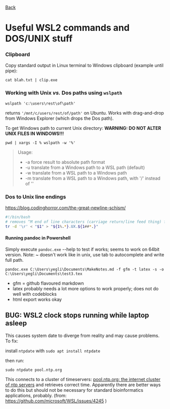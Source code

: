[Back](https://github.com/Hemimastix/PrivateNotes#readme)

# Useful WSL2 commands and DOS/UNIX stuff

### Clipboard

Copy standard output in Linux terminal to Windows clipboard (example until pipe):

    cat blah.txt | clip.exe

### Working with Unix *vs.* Dos paths using `wslpath`

    wslpath 'c:\users\rest\of\path'

returns `'/mnt/c/users/rest/of/path'` on Ubuntu. Works with drag-and-drop from Windows Explorer (which drops the Dos path).

To get Windows path to current Unix directory: **WARNING: DO NOT ALTER UNIX FILES IN WINDOWS!!!**

    pwd | xargs -I % wslpath -w '%'

> Usage:
> 
> * -a    force result to absolute path format
> * -u    translate from a Windows path to a WSL path (default)
> * -w    translate from a WSL path to a Windows path
> * -m    translate from a WSL path to a Windows path, with '/' instead of '\'

### Dos to Unix line endings

https://blog.codinghorror.com/the-great-newline-schism/

```bash
#!/bin/bash
# removes ^M end of line characters (carriage return/line feed thing) from Dos files for Unix compatability
tr -d '\r' < "$1" > "${1%.*}.UX.${1##*.}"
```

#### Running pandoc in Powershell

Simply execute `pandoc.exe` --help to test if works; seems to work on 64bit version. Note: ~ doesn't work like in unix, use tab to autocomplete and write full path.

`pandoc.exe C:\Users\yegli\Documents\MakeNotes.md -f gfm -t latex -s -o C:\Users\yegli\Documents\test3.tex`

* gfm = github flavoured markdown
* latex probably needs a lot more options to work properly; does not do well with codeblocks
* html export works okay 



## BUG: WSL2 clock stops running while laptop asleep

This causes system date to diverge from reality and may cause problems. To fix:

install `ntpdate` with `sudo apt install ntpdate`

then run:

```
sudo ntpdate pool.ntp.org
```

This connects to a cluster of timeservers: [pool.ntp.org: the internet cluster of ntp servers](https://www.ntppool.org/en/) and retrieves correct time. Apparently there are better ways to do this but should not be necessary for standard bioinformatics applications, probably. (from: https://github.com/microsoft/WSL/issues/4245 )

